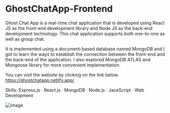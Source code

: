 # GhostChatApp-Frontend
Ghost Chat App is a real-time chat application that is developed using React JS as the front-end development library and Node JS as the back-end development technology. This chat application supports both one-to-one as well as group chat. 


It is implemented using a document-based database named MongoDB and I got to learn the ways to establish the connection between the front-end and the back-end of the application. I also explored MongoDB ATLAS and Mongoose library for more convenient implementation.


You can visit the website by clicking on the link below.
https://ghostchatapp.netlify.app/


Skills: Express.js · React.js · MongoDB · Node.js · JavaScript · Web Development

![image](https://github.com/hrish1012/GhostChatApp-Frontend/assets/113937257/6d8c8aa9-8589-4375-90b1-729e978187ff)



